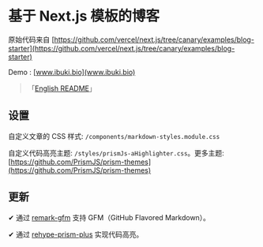# 基于 Next.js 模板的博客
原始代码来自 [https://github.com/vercel/next.js/tree/canary/examples/blog-starter](https://github.com/vercel/next.js/tree/canary/examples/blog-starter)

Demo : [www.ibuki.bio](www.ibuki.bio)

> 「[English README](https://github.com/Hyyvez/arblog/blob/main/README-ZH.md)」

## 设置
自定义文章的 CSS 样式: `/components/markdown-styles.module.css`

自定义代码高亮主题: `/styles/prismJs-aHighlighter.css`。更多主题: [https://github.com/PrismJS/prism-themes](https://github.com/PrismJS/prism-themes)

## 更新
✔ 通过 [remark-gfm](https://unifiedjs.com/explore/package/remark-gfm/#remark-gfm) 支持 GFM（GitHub Flavored Markdown）。

✔ 通过 [rehype-prism-plus](https://github.com/timlrx/rehype-prism-plus) 实现代码高亮。
